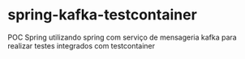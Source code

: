 # spring-kafka-testcontainer
POC Spring utilizando spring com serviço de mensageria kafka para realizar testes integrados com testcontainer
